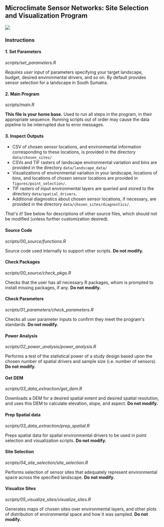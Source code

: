## Microclimate Sensor Networks: Site Selection and Visualization Program


![](img/Screenshot_1.png)

### Instructions

#### **1. Set Parameters**
_scripts/set_parameters.R_  

*Requires user input* of parameters specifying your target landscape, budget, desired environmental drivers, and so on. By default provides sensor selection for a landscape in South Sumatra. 

#### **2. Main Program**
_scripts/main.R_  

**This file is your home base.** Used to run all steps in the program, in their appropriate sequence. Running scripts out of order may cause the data pipeline to be interrupted due to error messages.

#### **3. Inspect Outputs**

- CSV of chosen sensor locations, and environmental information corresponding to these locations, is provided in the directory `data/chosen_sites/`  
- CSVs and TIF rasters of landscape environmental variation and bins are provided in the directory `data/landscape_data/`  
- Visualizations of environmental variation in your landscape, locations of bins, and locations of chosen sensor locations are provided in `figures/point_selection/`.  
- TIF rasters of input environmental layers are queried and stored to the directory `data/spatial_drivers`.  
- Additional diagnostics about chosen sensor locations, if necessary, are provided in the directory `data/chosen_sites/diagnostics/`.  
   
_That's it!_ See below for descriptions of other source files, which should not be modified (unless further customization desired).  


#### **Source Code**
_scripts/00_source/functions.R_  

Source code used internally to support other scripts. **Do not modify.**

#### **Check Packages**
_scripts/00_source/check_pkgs.R_  

Checks that the user has all necessary R packages, whom is prompted to install missing 
packages, if any. **Do not modify.**

#### **Check Parameters**
_scripts/01_parameters/check_parameters.R_

Checks all user parameter inputs to confirm they meet the program's standards. **Do not modify.**   

#### **Power Analysis**
_scripts/02_power_analysis/power_analysis.R_  

Performs a test of the statistical power of a study design based upon the chosen number of spatial drivers and sample size (i.e. number of sensors). **Do not modify.**  

#### **Get DEM**
_scripts/03_data_extraction/get_dem.R_  

Downloads a DEM for a desired spatial extent and desired spatial resolution, and uses this DEM to calculate elevation, slope, and aspect. **Do not modify.**   

#### **Prep Spatial data**
_scripts/03_data_extraction/prep_spatial.R_  

Preps spatial data for spatial environmental drivers to be used in point selection and visualization scripts. **Do not modify.**  

#### **Site Selection**
_scripts/04_site_selection/site_selection.R_  

Performs selection of sensor sites that adequately represent environmental space across the specified landscape. **Do not modify.**  

#### **Visualize Sites**
_scripts/05_visualize_sites/visualize_sites.R_

Generates maps of chosen sites over environmental layers, and other plots of distribution of environmental space and how it was sampled. **Do not modify.**  

